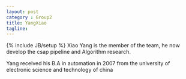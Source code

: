 ```yaml
---
layout: post
category : Group2
title: YangXiao
tagline: 
---
```

{% include JB/setup %}
Xiao Yang is the member of the team, he now develop the csap pipeline and Algorithm research.

Yang received his B.A in automation in 2007 from the university of electronic science and technology of china
